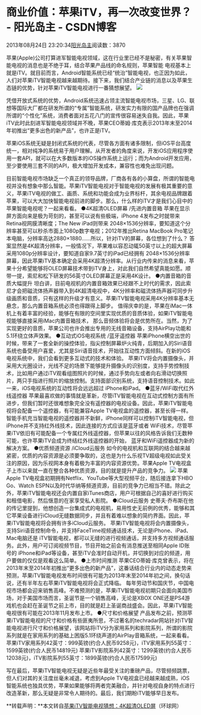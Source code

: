 
# 商业价值：苹果iTV，再一次改变世界？ - 阳光岛主 - CSDN博客

2013年08月24日 23:20:34[阳光岛主](https://me.csdn.net/sunboy_2050)阅读数：3870


苹果(Apple)公司打算进军智能电视领域，这在行业里已经不是秘密，有关苹果智能电视的消息也是不绝于耳，结合苹果产品线的命名规则，苹果智能 电视基本上就是iTV。就目前而言，Android智能系统已经“统治”智能电视，也正因为如此，人们对苹果iTV智能电视越来越期待。接下来，我们结合产业链的消息以及苹果生态链的优势，针对苹果iTV智能电视进行一番猜想展望。
![](https://img-blog.csdn.net/20130824231944218)

凭借开放式系统的优势，Android系统迅速占领主流智能电视市场，三星、LG、联想等国际大厂都在研发所谓的“专属”智能系统，研发实力有限的国产品牌也在强调所谓的“个性化”系统，消费者面对五花八门的宣传很容易迷失自我。因此，苹果iTV此时此刻进军智能电视领域并不晚，苹果CEO蒂姆·库克表示2013年末至2014年初推出“更多出色的新产品”，也许正是iTV。

苹果iOS系统无疑是封闭式系统的代表，尽管各方面有诸多限制，但iOS平台高度统一，相对纯净的系统易于用户理解。从开发者的角度来说，开发iOS应用程序使用一套API，就可以在大多数版本的iOS操作系统上运行；而为Android开发应用，至少要使用三套不同的API，极大增加开发成本，兼容性也难免出现问题。

目前智能电视市场缺乏一个真正的领导品牌，厂商各有各的小算盘，所谓的智能电视并没有想象中那么智能。苹果iTV智能电视对于智能电视的发展有极其重要的意义，苹果iTV电视的做工、画质、系统和功能会成为业界标杆，其余电视品牌跟着苹果，可以大大加快智能电视前进的脚步。那么，什么样的iTV才是我们心目中的苹果智能电视呢？一起来看看。
●4K超清OLED屏幕 /先进内置音箱
苹果在显示屏方面向来是极为苛刻的，甚至可以说有些极端，iPhone 4发布之时就带来Retina视网膜清晰度；The New iPad则带来 2048×1536分辨率，要知道这个分辨率甚至可以秒杀市面上1080p数字电视；2012年推出Retina MacBook Pro笔记本电脑，分辨率高达2880×1880……所以，针对iTV的屏幕，各位想到了什么？
答案显然是4K超清分辨率，一般情况下，苹果难以容忍动辄50英寸以上的超大屏幕采用1080p分辨率设计，要知道自家9.7英寸的iPad已经拥有 2048×1536分辨率屏幕，因此苹果iTV基本确定会采用4K超清分辨率。从行业内传来的消息来看，苹果十分希望能够将OLED屏幕技术带到iTV身上，对此我们自然希望真能如愿。顺带一提，索尼和松下研发的56英寸OLED屏幕正是采用4K设计。
●内置音箱的音质大幅提升
坦白讲，目前电视机的内置音箱效果已经跟不上时代的需求，因此索尼才会把磁流体扬声器带入到4K超清电视中，4K分辨率和磁流体扬声器可同步升级画质和音质，只有这样的升级才有意义。苹果iTV智能电视采用4K分辨率基本无悬念，那么内置音箱系统必须也得跟得上脚步。
值得庆幸的是，苹果在iMac一体机上有着丰富的经验，能够在有限的空间里实现优质的音质体验，如果iTV智能电视能够直接采用iMac内置音箱技术， 那么音频体验将会是优势所在。当然，为了实现更好的音质，苹果公司也许会推出专用的无线音箱设备，支持AirPlay功能和5.1环绕立体声效果。
●互动式iOS电视系统 /蓝牙遥控器
苹果iPhone横空出世的时候，带来了一套全新的操控体验，指尖控制屏幕炉火纯青，后期加入的Siri语音系统也备受用户喜爱，尤其是Siri语音技术，开始往互动性方面倾斜。在新的iOS电视系统中，我们会看到更多互动式的技术和体验。
苹果iTV将会内置摄像头，并采用大光圈设计，光线不足的场景下能够提升摄像头的识别度，支持手势控制技术，比如用户通过iTV观看组图照片的时候，通过手势向左或者向右滑动切换照片，两只手指进行照片的缩放控制。支持面部识别系统，支持语音控制技术。如此一来，iOS电视系统的互动性将会远远超过 iPhone和iPad。
●蓝牙/WiFi取代红外线遥控器
苹果最喜欢做的事情就是革新，尽管iTV智能电视在互动式控制方面有所进步，但我们暂时还很难想象完全没有遥控器的电视设备。因此，苹果iTV智能电视将会配备一个遥控器，有可能兼容Apple TV电视盒的遥控器，甚至长得一样。
智能手机充当智能电视的遥控器并不新鲜，iPhone同样可以控制iTV智能电视，但iPhone并不支持红外线技术，因此连接的方式应该是蓝牙或者 WiFi技术，尽管苹果iTV依旧有可能配备一个专属红外线遥控器，但苹果以往的风格告诉我们无数种可能，也许苹果iTV会成为终结红外线遥控器的开始， 蓝牙和WiFi遥控器成为新的解决方案。
●优质频道资源 /iCloud云服务
如今的电视机和互联网的结合越来越紧密，优质的内容资源是必须要争取的，这也是为什么乐视TV超级电视如此受关注的原因，因为乐视网本身有着极为丰富的内容资源优势。苹果Apple TV电视盒子上市以来就一直在整合各种优质资源，目的就是提升产品的竞争力。
![](https://img-blog.csdn.net/20130824233026234)
苹果Apple TV电视盒初期拥有Netflix、YouTube等大型视频平台，随后接连拿下HBO Go、Watch ESPN以及时代华纳等频道资源，目前的竞争力已相当不错。除此之外，苹果iTV智能电视还会内置自家iTunes商店，用户可根据自己的喜好进行购买和租借电影，然后惬意的在家享受私人影院。
●iCloud云服务
史蒂夫·乔布斯在他的传记里提到，他想创造一台集成式的电视机，易用性史无前例的优秀，能够和其它苹果设备进行iCloud无缝数据同步，并且有着难以想象的简约界面。因此，苹果iTV智能电视将会拥有许多iCloud云服务。
苹果iTV智能电视将会内置摄像头，支持Siri语音控制命令，并支持FaceTime视频通话技术，无论是iPhone、iPad、Mac电脑还是 iTV智能电视，都可以无缝的进行视频通话，并支持多方视频通话服务。此外，用户可订阅视频节目，节目开始之前会有消息推送至相同Apple ID账号的 iPhone和iPad等设备，甚至iTV会准时自动开机，并切换到对应的频道，用户要做的仅仅是观看这么简单。
●上市时间推测
苹果CEO蒂姆·库克曾表示，将在2013年末至2014年初推出“更多出色的新产品”，这番话结合行业内的动态走势来预测，苹果iTV智能电视发布时间很有可能为2013年末至2014年初之间，换句话说，还有半年左右苹果iTV智能电视将会正式降临。
每年劳动节和国庆节，中国电视市场都会迎来销售高峰。不难预测的是，苹果iTV智能电视初期只会面向美国市场，对于美国市场而言，圣诞节是一个销售高峰，无论是XBOX ONE还是PS4游戏机也会赶在圣诞节之前上市，目的就是赶上圣诞商战盛会。因此，苹果iTV智能电视很有可能在2013年11月发布上市。
●尺寸和价格展望
产品发布之前，预测苹果iTV智能电视的尺寸和价格有些匪夷所思，不过著名的techradar网站针对iTV智能电视进行尺寸和价格展望，该网站将iTV分为家用系列和影院系列，所谓的影院系列就是在家用系列的基础上困版5.1环绕声道的AirPlay音箱系统，一起来看看。
苹果iTV家用系列42英寸：999英镑(约合人民币9258元)，iTV家用系列55英寸：1599英镑(约合人民币14819元)
苹果iTV影院系列42英寸：1299英镑(约合人民币12038元)，iTV影院系列55英寸：1899英镑(约合人民币17599元)

写在最后，苹果iTV智能电视无疑是近些年最受关注的重磅产品，尽管频频跳票，但人们对其的关注度丝毫未减退，考虑到Apple TV电视盒已经越来越成熟，iOS智能系统也独具优势，苹果如果能够将两者完美融合，并针对电视自身的特点进行改造革新，那么无疑是非常令人期待的。最后，我们期盼iTV能够早日发布。


**转载声明：**本文转自[苹果iTV智能电视猜想：4K超清OLED屏](http://tech.huanqiu.com/elec/2013-08/4237855.html)（环球网）


